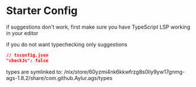 
# Starter Config

if suggestions don't work, first make sure
you have TypeScript LSP working in your editor

if you do not want typechecking only suggestions

```json
// tsconfig.json
"checkJs": false
```

types are symlinked to:
/nix/store/60yzmi4nk6kkwfrzg8s0liy9yw17gnmg-ags-1.8.2/share/com.github.Aylur.ags/types
